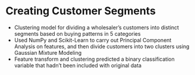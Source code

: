 # Creating Customer Segments

*	Clustering model for dividing a wholesaler’s customers into distinct segments based on buying patterns in 5 categories
*	Used NumPy and Scikit-Learn to carry out Principal Component Analysis on features, and then divide customers into two clusters using Gaussian Mixture Modeling
*	Feature transform and clustering predicted a binary classification variable that hadn’t been included with original data
